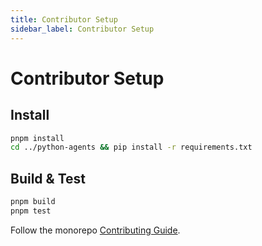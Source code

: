 ```yaml
---
title: Contributor Setup
sidebar_label: Contributor Setup
---
```


# Contributor Setup

## Install
```bash
pnpm install
cd ../python-agents && pip install -r requirements.txt
```

## Build & Test
```bash
pnpm build
pnpm test
```

Follow the monorepo [Contributing Guide](/CONTRIBUTING.md).

